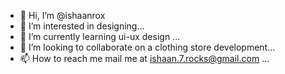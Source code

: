 - 👋 Hi, I’m @ishaanrox
- 👀 I’m interested in designing...
- 🌱 I’m currently learning ui-ux design ...
- 💞️ I’m looking to collaborate on a clothing store development...
- 📫 How to reach me mail me at ishaan.7.rocks@gmail.com ...

<!---
ishaanrox/ishaanrox is a ✨ special ✨ repository because its `README.md` (this file) appears on your GitHub profile.
You can click the Preview link to take a look at your changes.
--->
